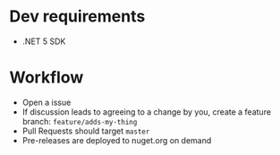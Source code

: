# Dev requirements
- .NET 5 SDK

# Workflow
- Open a issue
- If discussion leads to agreeing to a change by you, create a feature branch: `feature/adds-my-thing`
- Pull Requests should target `master`
- Pre-releases are deployed to nuget.org on demand